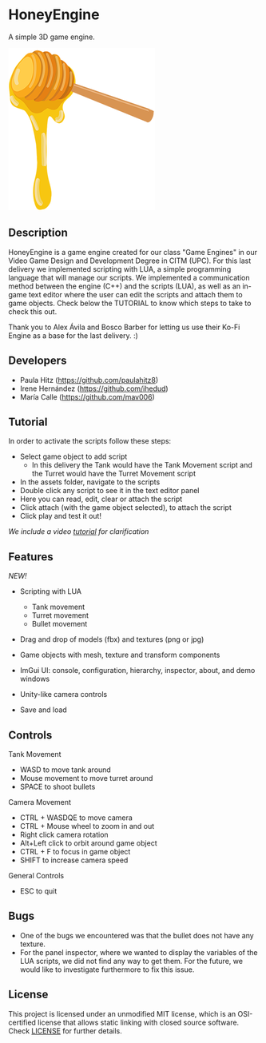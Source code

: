 # HoneyEngine

A simple 3D game engine.

![logo](https://github.com/paulahitz8/HoneyEngine/blob/main/Honey%20Engine/Honey/Assets/Icons/honeyengine_logo.png?raw=true)

## Description

HoneyEngine is a game engine created for our class "Game Engines" in our Video Game Design and Development Degree in CITM (UPC).
For this last delivery we implemented scripting with LUA, a simple programming language that will manage our scripts. We implemented
a communication method between the engine (C++) and the scripts (LUA), as well as an in-game text editor where the user can edit the
scripts and attach them to game objects. Check below the TUTORIAL to know which steps to take to check this out.

Thank you to Alex Ávila and Bosco Barber for letting us use their Ko-Fi Engine as a base for the last delivery. :) 
## Developers

- Paula Hitz (https://github.com/paulahitz8)
- Irene Hernández (https://github.com/ihedud)
- María Calle (https://github.com/mav006)

## Tutorial
In order to activate the scripts follow these steps:
- Select game object to add script
	- In this delivery the Tank would have the Tank Movement script and the Turret would have the Turret Movement script
- In the assets folder, navigate to the scripts
- Double click any script to see it in the text editor panel
- Here you can read, edit, clear or attach the script
- Click attach (with the game object selected), to attach the script
- Click play and test it out!

*We include a video [tutorial](https://github.com/paulahitz8/HoneyEngine/tree/main/Honey%20Engine/Honey/Assets/Tutorial) for clarification*

## Features

*NEW!*
- Scripting with LUA
	- Tank movement
	- Turret movement
	- Bullet movement

- Drag and drop of models (fbx) and textures (png or jpg)
- Game objects with mesh, texture and transform components
- ImGui UI: console, configuration, hierarchy, inspector, about, and demo windows
- Unity-like camera controls
- Save and load

## Controls 

Tank Movement
- WASD to move tank around
- Mouse movement to move turret around
- SPACE to shoot bullets

Camera Movement
- CTRL + WASDQE to move camera
- CTRL + Mouse wheel to zoom in and out
- Right click camera rotation
- Alt+Left click to orbit around game object
- CTRL + F to focus in game object
- SHIFT to increase camera speed


General Controls
- ESC to quit

## Bugs
- One of the bugs we encountered was that the bullet does not have any texture.
- For the panel inspector, where we wanted to display the variables of the LUA scripts, we did not find any way to get them. For the future, we would like to investigate furthermore to fix this issue.

## License

This project is licensed under an unmodified MIT license, which is an OSI-certified license that allows static linking with closed source software. Check [LICENSE](LICENSE) for further details.
